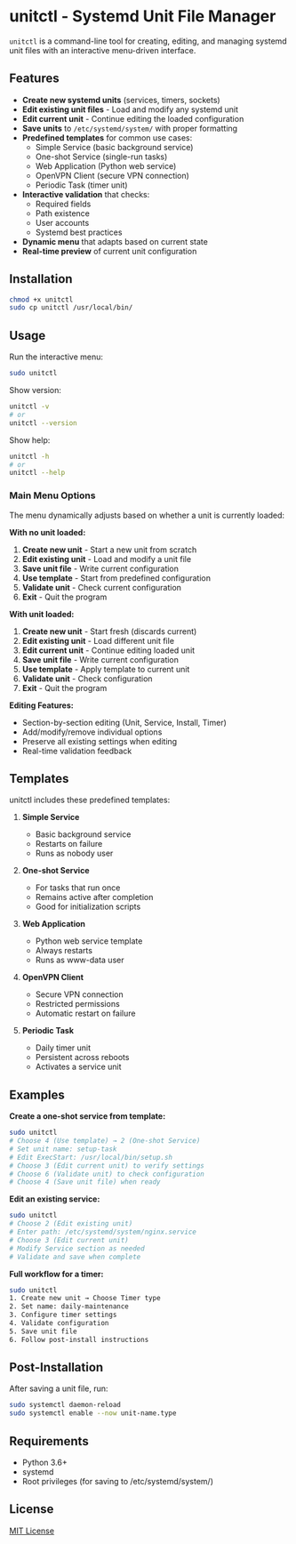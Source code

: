 # unitctl - Systemd Unit File Manager

`unitctl` is a command-line tool for creating, editing, and managing systemd unit files with an interactive menu-driven interface.

## Features

- **Create new systemd units** (services, timers, sockets)
- **Edit existing unit files** - Load and modify any systemd unit
- **Edit current unit** - Continue editing the loaded configuration
- **Save units** to `/etc/systemd/system/` with proper formatting
- **Predefined templates** for common use cases:
  - Simple Service (basic background service)
  - One-shot Service (single-run tasks)
  - Web Application (Python web service)
  - OpenVPN Client (secure VPN connection)
  - Periodic Task (timer unit)
- **Interactive validation** that checks:
  - Required fields
  - Path existence
  - User accounts
  - Systemd best practices
- **Dynamic menu** that adapts based on current state
- **Real-time preview** of current unit configuration

## Installation

```bash
chmod +x unitctl
sudo cp unitctl /usr/local/bin/
```

## Usage

Run the interactive menu:
```bash
sudo unitctl
```

Show version:
```bash
unitctl -v
# or
unitctl --version
```

Show help:
```bash
unitctl -h
# or
unitctl --help
```

### Main Menu Options

The menu dynamically adjusts based on whether a unit is currently loaded:

**With no unit loaded:**
1. **Create new unit** - Start a new unit from scratch
2. **Edit existing unit** - Load and modify a unit file
3. **Save unit file** - Write current configuration
4. **Use template** - Start from predefined configuration
5. **Validate unit** - Check current configuration
6. **Exit** - Quit the program

**With unit loaded:**
1. **Create new unit** - Start fresh (discards current)
2. **Edit existing unit** - Load different unit file
3. **Edit current unit** - Continue editing loaded unit
4. **Save unit file** - Write current configuration
5. **Use template** - Apply template to current unit
6. **Validate unit** - Check configuration
7. **Exit** - Quit the program

**Editing Features:**
- Section-by-section editing (Unit, Service, Install, Timer)
- Add/modify/remove individual options
- Preserve all existing settings when editing
- Real-time validation feedback

## Templates

unitctl includes these predefined templates:

1. **Simple Service**
   - Basic background service
   - Restarts on failure
   - Runs as nobody user

2. **One-shot Service**
   - For tasks that run once
   - Remains active after completion
   - Good for initialization scripts

3. **Web Application**
   - Python web service template
   - Always restarts
   - Runs as www-data user

4. **OpenVPN Client**
   - Secure VPN connection
   - Restricted permissions
   - Automatic restart on failure

5. **Periodic Task**
   - Daily timer unit
   - Persistent across reboots
   - Activates a service unit

## Examples

**Create a one-shot service from template:**
```bash
sudo unitctl
# Choose 4 (Use template) → 2 (One-shot Service)
# Set unit name: setup-task
# Edit ExecStart: /usr/local/bin/setup.sh
# Choose 3 (Edit current unit) to verify settings
# Choose 6 (Validate unit) to check configuration
# Choose 4 (Save unit file) when ready
```

**Edit an existing service:**
```bash
sudo unitctl
# Choose 2 (Edit existing unit)
# Enter path: /etc/systemd/system/nginx.service
# Choose 3 (Edit current unit)
# Modify Service section as needed
# Validate and save when complete
```

**Full workflow for a timer:**
```bash
sudo unitctl
1. Create new unit → Choose Timer type
2. Set name: daily-maintenance
3. Configure timer settings
4. Validate configuration
5. Save unit file
6. Follow post-install instructions
```

## Post-Installation

After saving a unit file, run:
```bash
sudo systemctl daemon-reload
sudo systemctl enable --now unit-name.type
```

## Requirements

- Python 3.6+
- systemd
- Root privileges (for saving to /etc/systemd/system/)

## License

[MIT License](LICENSE)
